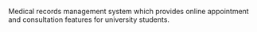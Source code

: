 Medical records management system which provides online appointment and consultation features for university students.
